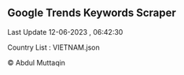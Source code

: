 

## Google Trends Keywords Scraper 
 
Last Update 12-06-2023 , 06:42:30

Country List :
VIETNAM.json



© Abdul Muttaqin 
